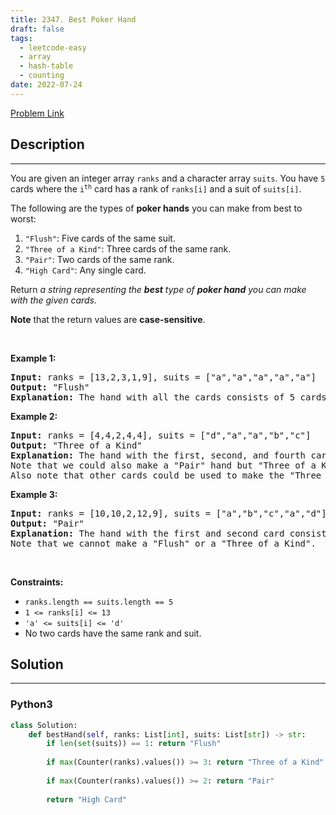```yaml
---
title: 2347. Best Poker Hand
draft: false
tags: 
  - leetcode-easy
  - array
  - hash-table
  - counting
date: 2022-07-24
---
```


[Problem Link](https://leetcode.com/problems/best-poker-hand/)

## Description

---
<p>You are given an integer array <code>ranks</code> and a character array <code>suits</code>. You have <code>5</code> cards where the <code>i<sup>th</sup></code> card has a rank of <code>ranks[i]</code> and a suit of <code>suits[i]</code>.</p>

<p>The following are the types of <strong>poker hands</strong> you can make from best to worst:</p>

<ol>
	<li><code>&quot;Flush&quot;</code>: Five cards of the same suit.</li>
	<li><code>&quot;Three of a Kind&quot;</code>: Three cards of the same rank.</li>
	<li><code>&quot;Pair&quot;</code>: Two cards of the same rank.</li>
	<li><code>&quot;High Card&quot;</code>: Any single card.</li>
</ol>

<p>Return <em>a string representing the <strong>best</strong> type of <strong>poker hand</strong> you can make with the given cards.</em></p>

<p><strong>Note</strong> that the return values are <strong>case-sensitive</strong>.</p>

<p>&nbsp;</p>
<p><strong class="example">Example 1:</strong></p>

<pre>
<strong>Input:</strong> ranks = [13,2,3,1,9], suits = [&quot;a&quot;,&quot;a&quot;,&quot;a&quot;,&quot;a&quot;,&quot;a&quot;]
<strong>Output:</strong> &quot;Flush&quot;
<strong>Explanation:</strong> The hand with all the cards consists of 5 cards with the same suit, so we have a &quot;Flush&quot;.
</pre>

<p><strong class="example">Example 2:</strong></p>

<pre>
<strong>Input:</strong> ranks = [4,4,2,4,4], suits = [&quot;d&quot;,&quot;a&quot;,&quot;a&quot;,&quot;b&quot;,&quot;c&quot;]
<strong>Output:</strong> &quot;Three of a Kind&quot;
<strong>Explanation:</strong> The hand with the first, second, and fourth card consists of 3 cards with the same rank, so we have a &quot;Three of a Kind&quot;.
Note that we could also make a &quot;Pair&quot; hand but &quot;Three of a Kind&quot; is a better hand.
Also note that other cards could be used to make the &quot;Three of a Kind&quot; hand.</pre>

<p><strong class="example">Example 3:</strong></p>

<pre>
<strong>Input:</strong> ranks = [10,10,2,12,9], suits = [&quot;a&quot;,&quot;b&quot;,&quot;c&quot;,&quot;a&quot;,&quot;d&quot;]
<strong>Output:</strong> &quot;Pair&quot;
<strong>Explanation:</strong> The hand with the first and second card consists of 2 cards with the same rank, so we have a &quot;Pair&quot;.
Note that we cannot make a &quot;Flush&quot; or a &quot;Three of a Kind&quot;.
</pre>

<p>&nbsp;</p>
<p><strong>Constraints:</strong></p>

<ul>
	<li><code>ranks.length == suits.length == 5</code></li>
	<li><code>1 &lt;= ranks[i] &lt;= 13</code></li>
	<li><code>&#39;a&#39; &lt;= suits[i] &lt;= &#39;d&#39;</code></li>
	<li>No two cards have the same rank and suit.</li>
</ul>


## Solution

---
### Python3
``` py title='best-poker-hand'
class Solution:
    def bestHand(self, ranks: List[int], suits: List[str]) -> str:
        if len(set(suits)) == 1: return "Flush"
        
        if max(Counter(ranks).values()) >= 3: return "Three of a Kind"
        
        if max(Counter(ranks).values()) >= 2: return "Pair"
        
        return "High Card"
```

